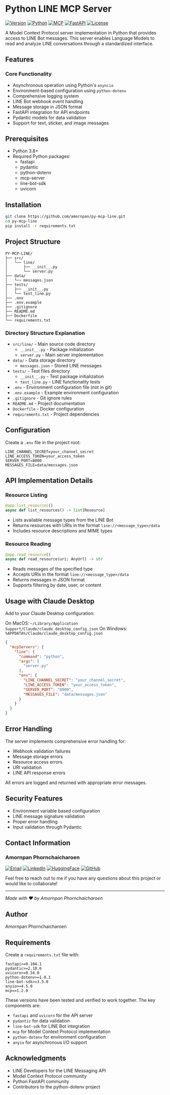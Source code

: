 # Python LINE MCP Server

[![Version](https://img.shields.io/badge/version-1.0.0-blue.svg)](https://github.com/amornpan/py-mcp-line)
[![Python](https://img.shields.io/badge/python-3.8%2B-blue)](https://www.python.org)
[![MCP](https://img.shields.io/badge/MCP-1.2.0-green.svg)](https://github.com/modelcontextprotocol)
[![FastAPI](https://img.shields.io/badge/FastAPI-0.104.1-teal.svg)](https://fastapi.tiangolo.com)
[![License](https://img.shields.io/badge/license-MIT-yellow.svg)](LICENSE)

A Model Context Protocol server implementation in Python that provides access to LINE Bot messages. This server enables Language Models to read and analyze LINE conversations through a standardized interface.

## Features

### Core Functionality
* Asynchronous operation using Python's `asyncio`
* Environment-based configuration using `python-dotenv`
* Comprehensive logging system
* LINE Bot webhook event handling
* Message storage in JSON format
* FastAPI integration for API endpoints
* Pydantic models for data validation
* Support for text, sticker, and image messages

## Prerequisites

* Python 3.8+
* Required Python packages:
  * fastapi
  * pydantic
  * python-dotenv
  * mcp-server
  * line-bot-sdk
  * uvicorn

## Installation

```bash
git clone https://github.com/amornpan/py-mcp-line.git
cd py-mcp-line
pip install -r requirements.txt
```

## Project Structure

```
PY-MCP-LINE/
├── src/
│   └── line/
│       ├── __init__.py
│       └── server.py
├── data/
│   └── messages.json
├── tests/
│   ├── __init__.py
│   └── test_line.py
├── .env
├── .env.example
├── .gitignore
├── README.md
├── Dockerfile
└── requirements.txt
```

### Directory Structure Explanation
* `src/line/` - Main source code directory
  * `__init__.py` - Package initialization
  * `server.py` - Main server implementation
* `data/` - Data storage directory
  * `messages.json` - Stored LINE messages
* `tests/` - Test files directory
  * `__init__.py` - Test package initialization
  * `test_line.py` - LINE functionality tests
* `.env` - Environment configuration file (not in git)
* `.env.example` - Example environment configuration
* `.gitignore` - Git ignore rules
* `README.md` - Project documentation
* `Dockerfile` - Docker configuration
* `requirements.txt` - Project dependencies

## Configuration

Create a `.env` file in the project root:

```env
LINE_CHANNEL_SECRET=your_channel_secret
LINE_ACCESS_TOKEN=your_access_token
SERVER_PORT=8000
MESSAGES_FILE=data/messages.json
```

## API Implementation Details

### Resource Listing
```python
@app.list_resources()
async def list_resources() -> list[Resource]
```
* Lists available message types from the LINE Bot
* Returns resources with URIs in the format `line://<message_type>/data`
* Includes resource descriptions and MIME types

### Resource Reading
```python
@app.read_resource()
async def read_resource(uri: AnyUrl) -> str
```
* Reads messages of the specified type
* Accepts URIs in the format `line://<message_type>/data`
* Returns messages in JSON format
* Supports filtering by date, user, or content

## Usage with Claude Desktop

Add to your Claude Desktop configuration:

On MacOS: `~/Library/Application Support/Claude/claude_desktop_config.json`
On Windows: `%APPDATA%/Claude/claude_desktop_config.json`

```json
{
  "mcpServers": {
    "line": {
      "command": "python",
      "args": [
        "server.py"
      ],
      "env": {
        "LINE_CHANNEL_SECRET": "your_channel_secret",
        "LINE_ACCESS_TOKEN": "your_access_token",
        "SERVER_PORT": "8000",
        "MESSAGES_FILE": "data/messages.json"
      }
    }
  }
}
```

## Error Handling

The server implements comprehensive error handling for:
* Webhook validation failures
* Message storage errors
* Resource access errors
* URI validation
* LINE API response errors

All errors are logged and returned with appropriate error messages.

## Security Features

* Environment variable based configuration
* LINE message signature validation
* Proper error handling
* Input validation through Pydantic

## Contact Information

### Amornpan Phornchaicharoen

[![Email](https://img.shields.io/badge/Email-amornpan%40gmail.com-red?style=flat-square&logo=gmail)](mailto:amornpan@gmail.com)
[![LinkedIn](https://img.shields.io/badge/LinkedIn-Amornpan-blue?style=flat-square&logo=linkedin)](https://www.linkedin.com/in/amornpan/)
[![HuggingFace](https://img.shields.io/badge/🤗%20Hugging%20Face-amornpan-yellow?style=flat-square)](https://huggingface.co/amornpan)
[![GitHub](https://img.shields.io/badge/GitHub-amornpan-black?style=flat-square&logo=github)](https://github.com/amornpan)

Feel free to reach out to me if you have any questions about this project or would like to collaborate!

---
*Made with ❤️ by Amornpan Phornchaicharoen*

## Author

Amornpan Phornchaicharoen

## Requirements

Create a `requirements.txt` file with:

```
fastapi>=0.104.1
pydantic>=2.10.6
uvicorn>=0.34.0 
python-dotenv>=1.0.1
line-bot-sdk>=3.5.0
anyio>=4.5.0
mcp==1.2.0
```

These versions have been tested and verified to work together. The key components are:
* `fastapi` and `uvicorn` for the API server
* `pydantic` for data validation
* `line-bot-sdk` for LINE Bot integration
* `mcp` for Model Context Protocol implementation
* `python-dotenv` for environment configuration
* `anyio` for asynchronous I/O support

## Acknowledgments

* LINE Developers for the LINE Messaging API
* Model Context Protocol community
* Python FastAPI community
* Contributors to the python-dotenv project
